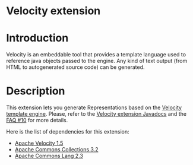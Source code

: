 Velocity extension
==================

Introduction
============

Velocity is an embeddable tool that provides a template language used to
reference java objects passed to the engine. Any kind of text output
(from HTML to autogenerated source code) can be generated.

Description
===========

This extension lets you generate Representations based on the [Velocity
template
engine](http://web.archive.org/web/20091123194531/http://velocity.apache.org/engine/).
Please, refer to the [Velocity extension
Javadocs](http://web.archive.org/web/20091123194531/http://www.restlet.org/documentation/1.1/ext/org/restlet/ext/velocity/package-summary.html)
and the [FAQ
\#10](http://web.archive.org/web/20091123194531/http://www.restlet.org/documentation/1.1/faq#10)
for more details.

Here is the list of dependencies for this extension:

-   [Apache Velocity
    1.5](http://web.archive.org/web/20091123194531/http://velocity.apache.org/)
-   [Apache Commons Collections
    3.2](http://web.archive.org/web/20091123194531/http://jakarta.apache.org/commons/collections)
-   [Apache Commons Lang
    2.3](http://web.archive.org/web/20091123194531/http://jakarta.apache.org/commons/lang)

